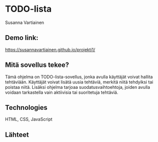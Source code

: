 # TODO-lista
Susanna Vartiainen

## Demo link:
https://susannavartiainen.github.io/projekti1/

## Mitä sovellus tekee?
Tämä ohjelma on TODO-lista-sovellus, jonka avulla käyttäjät voivat hallita tehtäviään. Käyttäjät voivat lisätä uusia tehtäviä, merkitä niitä tehdyiksi tai poistaa niitä. Lisäksi ohjelma tarjoaa suodatusvaihtoehtoja, joiden avulla voidaan tarkastella vain aktiivisia tai suoritetuja tehtäviä.

## Technologies
HTML, CSS, JavaScript

## Lähteet

